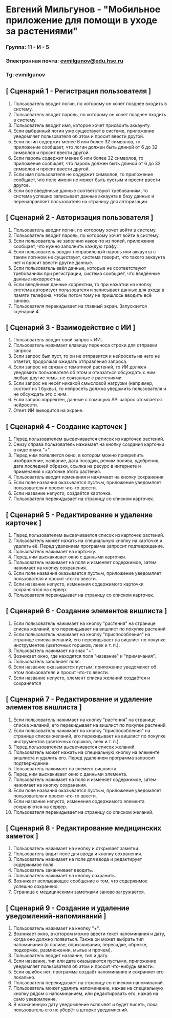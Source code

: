 # Евгений Мильгунов - "Мобильное приложение для помощи в уходе за растениями"

### Группа: 11 - И - 5
### Электронная почта: evmilgunov@edu.hse.ru
### Tg: evmilgunov


## [ Сценарий 1 - Регистрация пользователя ]

1. Пользователь вводит логин, по которому он хочет позднее входить в систему.
2. Пользователь вводит пароль, по которому он хочет позднее входить в систему.
3. Пользователь вводит имя, которое хочет присвоить аккаунту.
4. Если выбранный логин уже существует в системе, приложение уведомляет пользователя об этом и просит ввести другой.
5. Если логин содержит менее 6 или более 32 символов, то приложение сообщает, что логин должен быть длиной от 6 до 32 символов и просит ввести другой.
6. Если пароль содержит менее 6 или более 32 символов, то приложение сообщает, что пароль должен быть длиной от 6 до 32 символов и просит ввести другой.
7. Если имя пользователя не содержит символов, то приложение сообщает, что поле имени не может быть пустым и просит ввести другое.
8. Если все введённые данные соответствуют требованиям, то система успешно записывает данные аккаунта в базу данных и перенаправляет пользователя на страницу для авторизации.

## [ Сценарий 2 - Авторизация пользователя ]

1. Пользователь вводит логин, по которому хочет войти в систему.
2. Пользователь вводит пароль, по которому хочет войти в систему.
3. Если пользователь не заполнил какое-то из полей, приложение сообщает, что нужно заполнить каждую графу.
4. Если пользователь вводит неправильный пароль или аккаунта с таким логином не существует, система говорит, что такого аккаунта нет и просит ввести другие данные.
5. Если пользователь ввёл данные, которые не соответствуют требованиям при регистрации, система сообщает, что введённые данные некорректны.
7. Если введённые данные корректны, то при нажатии на кнопку система авторизует пользователя и записывает данные для входа в памяти телефона, чтобы потом тому не пришлось вводить всё заново.
8. Пользователя перекидывает на главный экран. Запускается сценарий 4.

## [ Сценарий 3 - Взаимодействие с ИИ ]

1. Пользователь вводит свой запрос к ИИ.
2. Пользователь нажимает клавишу переноса строки для отправки запроса.
3. Если запрос был пуст, то он не отправится и нейросеть на него не ответит, продолжая ожидать отправления запроса.
4. Если запрос не связан с тематикой растений, то ИИ должен уведомить пользователя об этом и отказаться обсуждать с ним любые другие темы, не связанные с растениями.
5. Если запрос не несёт никакой смысловой нагрузки (например, состоит из 1 буквы), то нейросеть должна уведомить пользователя и не обсуждать это с ним.
6. Если запрос корректен, данные с помощью API запрос отсылается нейросети.
7. Ответ ИИ выводится на экране.

## [ Сценарий 4 - Создание карточек ]

1. Перед пользователем высвечивается список из карточек растений.
2. Снизу справа пользователь нажимает на кнопку создания карточки в виде знака "+".
3. Перед ним появляется окно, в котором можно прикрепить изображение, название, дата посадки, режим полива, удобрения, дата последней обрезки, ссылка на ресурс в интернете и примечания к карточке этого растения.
4. Пользователь вводит изменения и нажимает на кнопку сохранения.
5. Если поле названия оказывается пустым, приложение уведомляет пользователя и просит что-то ввести.
6. Если название непусто, создаётся карточка.
7. Пользователя перекидывает на страницу со списком карточек.

## [ Сценарий 5 - Редактирование и удаление карточек ]

1. Перед пользователем высвечивается список из карточек растений.
2. Пользователь может нажать на специальную кнопку на карточке и удалить её. Перед удалением программа запросит подтверждение.
3. Пользователь нажимает на карточку.
4. Перед ним выскакивает окно с данными карточки.
5. Пользователь нажимает на поля и изменяет содержимое, затем нажимает на кнопку сохранения.
6. Если поле названия оказывается пустым, приложение уведомляет пользователя и просит что-то ввести.
7. Если название непусто, изменения содержимого карточки сохраняются на сервер.
8. Пользователя перекидывает на страницу со списком карточек.

## [ Сценарий 6 - Создание элементов вишлиста ]

1. Если пользователь нажимает на кнопку "растения" на странице списка желаний, его перекидывает на вишлист по покупке растений.
2. Если пользователь нажимает на кнопку "приспособления" на странице списка желаний, его перекидывает на вишлист по покупке инструментов (цветочных горшков, леек и т. п.).
3. Пользователь нажимает на знак "+".
4. Возникает окно, где находятся поля "название" и "примечания".
5. Пользователь заполняет поля.
6. Если название оказывается пустым, приложение уведомляет об этом пользователя и просит что-то ввести.
7. Если название непусто, элемент списка желаний создаётся и сохраняется 

## [ Сценарий 7 - Редактирование и удаление элементов вишлиста ]

1. Если пользователь нажимает на кнопку "растения" на странице списка желаний, его перекидывает на вишлист по покупке растений.
2. Если пользователь нажимает на кнопку "приспособления" на странице списка желаний, его перекидывает на вишлист по покупке инструментов (цветочных горшков, леек и т. п.).
3. Перед пользователем высвечивается список желаний.
4. Пользователь может нажать на специальную кнопку на элементе вишлиста и удалить его. Перед удалением программа запросит подтверждение.
5. Пользователь нажимает на элемент вишлиста.
6. Перед ним выскакивает окно с данными элемента.
7. Пользователь нажимает на поля и изменяет содержимое, затем нажимает на кнопку сохранения.
8. Если поле названия оказывается пустым, приложение уведомляет пользователя и просит что-то ввести.
9. Если название непусто, изменения содержимого элемента сохраняются на сервер.
10. Пользователя перекидывает на страницу со списком желаний.

## [ Сценарий 8 - Редактирование медицинских заметок ]

1. Пользователь нажимает на кнопку и открывает заметки.
2. Пользователь видит поле для ввода и кнопку сохранения.
3. Пользователь нажимает на поле для ввода и редактирует содержимое поля.
4. Пользователь заканчивает вводить.
5. Пользователь нажимает на кнопку сохранить.
6. Возникает всплывающее сообщение о том, что содержимое успешно сохранено.
7. Страница с медицинскими заметками заново загружается.

## [ Сценарий 9 - Создание и удаление уведомлений-напоминаний ]

1. Пользователь нажимает на кнопку "+".
2. Возникает окно, в котором можно ввести текст напоминания и дату, когда оно должно появиться. Также он может выбрать тип напоминания (о поливе, опрыскивании, пересадке, обрезке, подкормке, размножении, мытье и прочем).
3. Пользователь вводит название, тип и дату.
4. Если название, тип или дата оказываются пустыми, приложение уведомляет пользователя об этом и просит что-нибудь ввести.
5. Если ошибок нет, программа создаёт напоминание и сохраняет его локально.
6. Пользователя перекидывает на страницу со списком напоминаний.
7. Пользователь может удалить напоминание, нажав на специальную кнопку рядом с напоминанием, или редактировать его, нажав на само уведомление.
8. В назначенную дату уведомление всплывёт и будет висеть, пока пользователь его не уберёт в шторке уведомлений.
